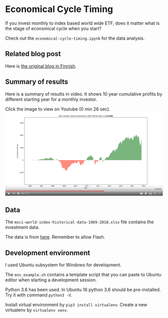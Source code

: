 # Economical Cycle Timing
If you invest monthly to index based world wide ETF, does it matter what is the stage of economical cycle when you start?

Check out the `economical-cycle-timing.ipynb` for the data analysis.

## Related blog post
Here is [the original blog in Finnish](https://mikaelahonen.com/fi/blog/kannattaako-saannollinen-sijoittaminen-aloittaa-laskusuhdanteen-lahestyessa-data-analyysi/).

## Summary of results
Here is a summary of results in video. It shows 10 year cumulative profits by different starting year for a monthly investor.

Click the image to view on Youtube (0 min 26 sec).
[![alt](img/msci-world-index-10-year-cumulative-profit-start-investing-2005.png)](https://www.youtube.com/watch?v=cDFb_YQcqRQ)

## Data
The `msci-world-index-historical-data-1969-2018.xlsx` file contains the investment data.

The data is from [here](https://app2.msci.com/products/indexes/performance/regional_chart.html?asOf=Dec%2007,%202018&size=36&scope=R&style=C&currency=15&priceLevel=0&indexId=106#). Remember to allow Flash.

## Development environment
I used Ubuntu subsystem for Windows for development.

The `env_example.sh` contains a template script that you can paste to Ubuntu editor when starting a development session.

Python 3.6 has been used. In Ubuntu 18 python 3.6 should be pre-installed. Try it with command `python3 -V`.

Install virtual environment by `pip3 install virtualenv`. Create a new virtualenv by `virtualenv venv`.
